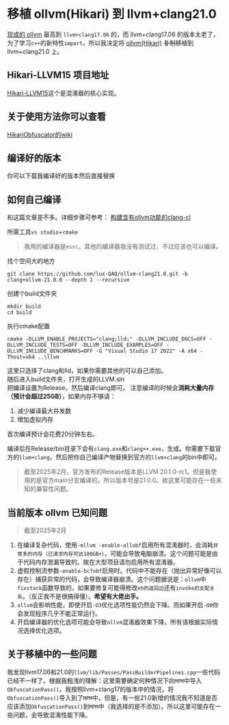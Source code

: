 # 移植 ollvm(Hikari) 到 llvm+clang21.0
[现成的 ollvm](https://github.com/GreenDamTan/llvm-project_ollvm) 最高到 `llvm+clang17.06` 的，而 llvm+clang17.06 的版本太老了，为了学习`c++`的新特性`import`，所以我决定将 [ollvm(Hikari)](https://github.com/61bcdefg/Hikari-LLVM15) ~~复制~~移植到 llvm+clang21.0 上。 
## Hikari-LLVM15 项目地址
[Hikari-LLVM15](https://github.com/61bcdefg/Hikari-LLVM15)这个是混淆器的核心实现。 

## 关于使用方法你可以查看
[HikariObfuscator的wiki](https://github.com/HikariObfuscator/Hikari/wiki/Usage)

## 编译好的版本
你可以下载我编译好的版本然后直接替换

## 如何自己编译

和这篇文章差不多。详细步骤可参考：
[构建含有ollvm功能的clang-cl](https://www.bilibili.com/opus/943544163969794072)

所需工具`vs studio`+`cmake`
> 我用的编译器是`msvc`。其他的编译器我没有测试过，不过应该也可以编译。   

找个空间大的地方
``` shell
git clone https://github.com/lux-QAQ/ollvm-clang21.0.git -b clang+ollvm-21.0.0 --depth 1 --recursive
```
创建个build文件夹
``` shell
mkdir build
cd build
```
执行cmake配置
``` shell
cmake -DLLVM_ENABLE_PROJECTS="clang;lld;" -DLLVM_INCLUDE_DOCS=OFF -DLLVM_INCLUDE_TESTS=OFF -DLLVM_INCLUDE_EXAMPLES=OFF -DLLVM_INCLUDE_BENCHMARKS=OFF -G "Visual Studio 17 2022" -A x64 -Thost=x64 ..\llvm
```
这里只选择了clang和lld，如果你需要其他的可以自己添加。   
随后进入build文件夹，打开生成的LLVM.sln   
把编译设置为Release，然后编译clang即可。
注意编译的时候会**消耗大量内存（预计会超过25GB）**，如果内存不够请：
1. 减少编译最大并发数
2. 增加虚拟内存

首次编译预计会花费20分钟左右。

编译后在Release/bin目录下会有`clang.exe`和`clang++.exe`，生成。你需要下载官方的`llvm+clang`，然后把你自己编译产物替换到官方的`llvm+clang`的bin中即可。
> 截至2025年2月，官方发布的Release版本是LLVM 20.1.0-rc1。但是我使用的是官方main分支编译的，所以版本号是21.0.0。故这里可能存在一些未知的兼容性问题。

## 当前版本 ollvm 已知问题
> 截至2025年2月   
 
1. 在编译复杂代码，使用`-mllvm -enable-allobf`启用所有混淆器时，会消耗`非常多的内存（已请求内存可达100GB+）`，可能会导致电脑崩溃。这个问题可能是由于代码内存泄漏导致的。故在大型项目请勿启用所有混淆器。
2. 虚假控制流参数`-enable-bcfobf`启用时。代码中不能存在（抛出异常好像可以存在）捕获异常的代码，会导致编译器崩溃。这个问题据说是：`ollvm`中`fixstack`函数导致的，如果要修复可能得修改`eh的返回边`还有`invoke的支配关系`。（反正我不是很搞得懂）。**希望有大佬出手。**
3. `ollvm`会影响性能，即使开启`-O3`优化选项性能仍然会下降。而如果开启`-O0`你会发现程序几乎不能正常运行。
4. 开启编译器的优化选项可能会导致`ollvm`混淆器效果下降，所有请根据实际情况选择优化选项。

## 关于移植中的一些问题
我发现llvm17.06和21.0的`llvm/lib/Passes/PassBuilderPipelines.cpp`一些代码已经不一样了。根据我粗浅的理解：这里需要确定何种情况下向`MPM`中导入`ObfuscationPass()`。我按照llvm+clang17的版本中的情况，将`ObfuscationPass()`导入到了`MPM`中。但是，有一些21.0新增的情况我不知道是否应该添加`ObfuscationPass()`到`MPM`中（我选择的是不添加）。所以这里可能存在一些问题，会导致混淆性能下降。





